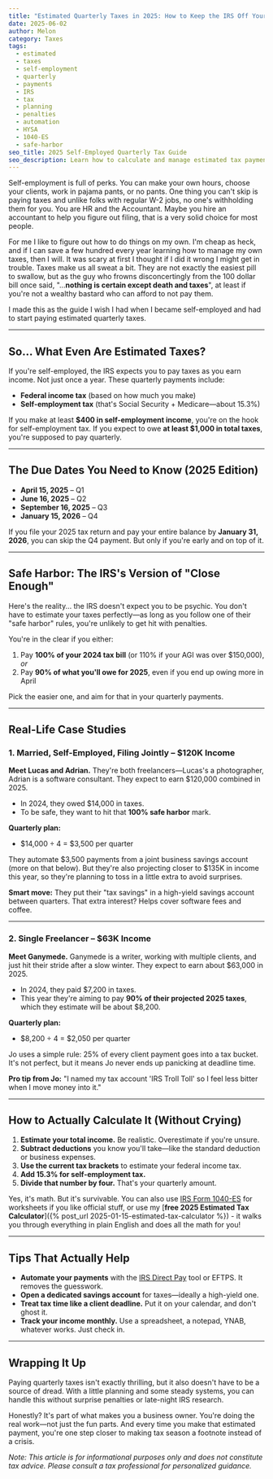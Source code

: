 ```yaml
---
title: "Estimated Quarterly Taxes in 2025: How to Keep the IRS Off Your Back Without Losing Your Mind"
date: 2025-06-02
author: Melon
category: Taxes
tags:
  - estimated
  - taxes
  - self-employment
  - quarterly
  - payments
  - IRS
  - tax
  - planning
  - penalties
  - automation
  - HYSA
  - 1040-ES
  - safe-harbor
seo_title: 2025 Self-Employed Quarterly Tax Guide
seo_description: Learn how to calculate and manage estimated tax payments in 2025 if you're self-employed. Includes safe harbor rules, penalty avoidance, case studies, and practical strategies.
---
```


Self-employment is full of perks. You can make your own hours, choose your clients, work in pajama pants, or no pants. One thing you can't skip is paying taxes and unlike folks with regular W-2 jobs, no one's withholding them for you. You are HR and the Accountant. Maybe you hire an accountant to help you figure out filing, that is a very solid choice for most people.

For me I like to figure out how to do things on my own. I'm cheap as heck, and if I can save a few hundred every year learning how to manage my own taxes, then I will. It was scary at first I thought if I did it wrong I might get in trouble. Taxes make us all sweat a bit. They are not exactly the easiest pill to swallow, but as the guy who frowns disconcertingly from the 100 dollar bill once said, "...**nothing is certain except death and taxes**", at least if you're not a wealthy bastard who can afford to not pay them.

I made this as the guide I wish I had when I became self-employed and had to start paying estimated quarterly taxes.

---

## So… What Even Are Estimated Taxes?

If you're self-employed, the IRS expects you to pay taxes as you earn income. Not just once a year. These quarterly payments include:

- **Federal income tax** (based on how much you make)
- **Self-employment tax** (that's Social Security + Medicare—about 15.3%)

If you make at least **$400 in self-employment income**, you're on the hook for self-employment tax. If you expect to owe **at least $1,000 in total taxes**, you're supposed to pay quarterly.

---

## The Due Dates You Need to Know (2025 Edition)

- **April 15, 2025** – Q1
- **June 16, 2025** – Q2
- **September 16, 2025** – Q3
- **January 15, 2026** – Q4
    
If you file your 2025 tax return and pay your entire balance by **January 31, 2026**, you can skip the Q4 payment. But only if you're early and on top of it.

---

## Safe Harbor: The IRS's Version of "Close Enough"

Here's the reality... the IRS doesn't expect you to be psychic. You don't have to estimate your taxes perfectly—as long as you follow one of their "safe harbor" rules, you're unlikely to get hit with penalties.

You're in the clear if you either:

1. Pay **100% of your 2024 tax bill** (or 110% if your AGI was over $150,000), _or_
2. Pay **90% of what you'll owe for 2025**, even if you end up owing more in April

Pick the easier one, and aim for that in your quarterly payments.

---

## Real-Life Case Studies

### 1. Married, Self-Employed, Filing Jointly – $120K Income

**Meet Lucas and Adrian.** They're both freelancers—Lucas's a photographer, Adrian is a software consultant. They expect to earn $120,000 combined in 2025.

- In 2024, they owed $14,000 in taxes.
- To be safe, they want to hit that **100% safe harbor** mark.

**Quarterly plan:**

- $14,000 ÷ 4 = $3,500 per quarter
    

They automate $3,500 payments from a joint business savings account (more on that below). But they're also projecting closer to $135K in income this year, so they're planning to toss in a little extra to avoid surprises.

**Smart move:** They put their "tax savings" in a high-yield savings account between quarters. That extra interest? Helps cover software fees and coffee.

---

### 2. Single Freelancer – $63K Income

**Meet Ganymede.** Ganymede is a writer, working with multiple clients, and just hit their stride after a slow winter. They expect to earn about $63,000 in 2025.

- In 2024, they paid $7,200 in taxes.
- This year they're aiming to pay **90% of their projected 2025 taxes**, which they estimate will be about $8,200.
    

**Quarterly plan:**

- $8,200 ÷ 4 = $2,050 per quarter
    

Jo uses a simple rule: 25% of every client payment goes into a tax bucket. It's not perfect, but it means Jo never ends up panicking at deadline time.

**Pro tip from Jo:** "I named my tax account 'IRS Troll Toll' so I feel less bitter when I move money into it."

---

## How to Actually Calculate It (Without Crying)

1. **Estimate your total income.** Be realistic. Overestimate if you're unsure.
2. **Subtract deductions** you know you'll take—like the standard deduction or business expenses.
3. **Use the current tax brackets** to estimate your federal income tax.
4. **Add 15.3% for self-employment tax.**
5. **Divide that number by four.** That's your quarterly amount.

Yes, it's math. But it's survivable. You can also use [IRS Form 1040-ES](https://www.irs.gov/forms-pubs/about-form-1040-es) for worksheets if you like official stuff, or use my [**free 2025 Estimated Tax Calculator**]({% post_url 2025-01-15-estimated-tax-calculator %}) - it walks you through everything in plain English and does all the math for you!

---

## Tips That Actually Help

- **Automate your payments** with the [IRS Direct Pay](https://www.irs.gov/payments) tool or EFTPS. It removes the guesswork.
- **Open a dedicated savings account** for taxes—ideally a high-yield one.
- **Treat tax time like a client deadline.** Put it on your calendar, and don't ghost it.
- **Track your income monthly.** Use a spreadsheet, a notepad, YNAB, whatever works. Just check in.

---

## Wrapping It Up

Paying quarterly taxes isn't exactly thrilling, but it also doesn't have to be a source of dread. With a little planning and some steady systems, you can handle this without surprise penalties or late-night IRS research.

Honestly? It's part of what makes you a business owner. You're doing the real work—not just the fun parts. And every time you make that estimated payment, you're one step closer to making tax season a footnote instead of a crisis.

_Note: This article is for informational purposes only and does not constitute tax advice. Please consult a tax professional for personalized guidance._